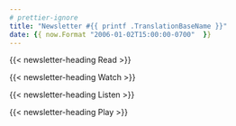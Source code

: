 ```yaml
---
# prettier-ignore
title: "Newsletter #{{ printf .TranslationBaseName }}"
date: {{ now.Format "2006-01-02T15:00:00-0700"  }}
---
```


<!--more-->

{{< newsletter-heading Read >}}

{{< newsletter-heading Watch >}}

{{< newsletter-heading Listen >}}

{{< newsletter-heading Play >}}
